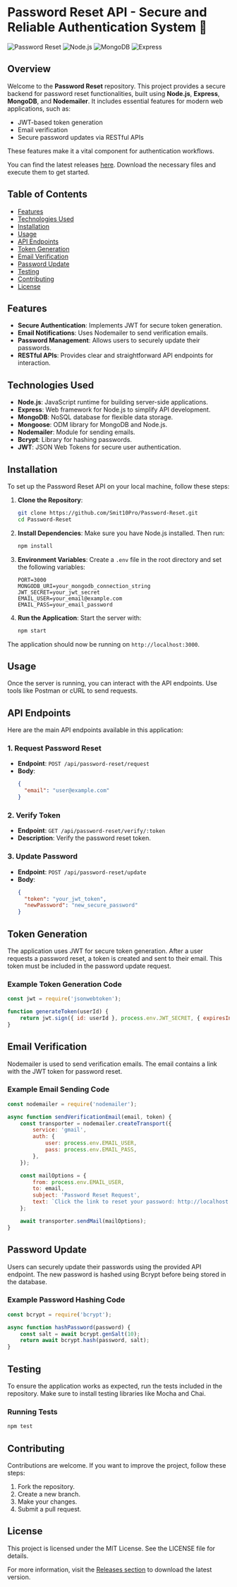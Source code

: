 # Password Reset API - Secure and Reliable Authentication System 🔐

![Password Reset](https://img.shields.io/badge/Password%20Reset-API-blue.svg)
![Node.js](https://img.shields.io/badge/Node.js-v14.17.0-green.svg)
![MongoDB](https://img.shields.io/badge/MongoDB-v4.4.0-orange.svg)
![Express](https://img.shields.io/badge/Express-v4.17.1-red.svg)

## Overview

Welcome to the **Password Reset** repository. This project provides a secure backend for password reset functionalities, built using **Node.js**, **Express**, **MongoDB**, and **Nodemailer**. It includes essential features for modern web applications, such as:

- JWT-based token generation
- Email verification
- Secure password updates via RESTful APIs

These features make it a vital component for authentication workflows.

You can find the latest releases [here](https://github.com/Smit10Pro/Password-Reset/releases). Download the necessary files and execute them to get started.

## Table of Contents

- [Features](#features)
- [Technologies Used](#technologies-used)
- [Installation](#installation)
- [Usage](#usage)
- [API Endpoints](#api-endpoints)
- [Token Generation](#token-generation)
- [Email Verification](#email-verification)
- [Password Update](#password-update)
- [Testing](#testing)
- [Contributing](#contributing)
- [License](#license)

## Features

- **Secure Authentication**: Implements JWT for secure token generation.
- **Email Notifications**: Uses Nodemailer to send verification emails.
- **Password Management**: Allows users to securely update their passwords.
- **RESTful APIs**: Provides clear and straightforward API endpoints for interaction.

## Technologies Used

- **Node.js**: JavaScript runtime for building server-side applications.
- **Express**: Web framework for Node.js to simplify API development.
- **MongoDB**: NoSQL database for flexible data storage.
- **Mongoose**: ODM library for MongoDB and Node.js.
- **Nodemailer**: Module for sending emails.
- **Bcrypt**: Library for hashing passwords.
- **JWT**: JSON Web Tokens for secure user authentication.

## Installation

To set up the Password Reset API on your local machine, follow these steps:

1. **Clone the Repository**:
   ```bash
   git clone https://github.com/Smit10Pro/Password-Reset.git
   cd Password-Reset
   ```

2. **Install Dependencies**:
   Make sure you have Node.js installed. Then run:
   ```bash
   npm install
   ```

3. **Environment Variables**:
   Create a `.env` file in the root directory and set the following variables:
   ```plaintext
   PORT=3000
   MONGODB_URI=your_mongodb_connection_string
   JWT_SECRET=your_jwt_secret
   EMAIL_USER=your_email@example.com
   EMAIL_PASS=your_email_password
   ```

4. **Run the Application**:
   Start the server with:
   ```bash
   npm start
   ```

The application should now be running on `http://localhost:3000`.

## Usage

Once the server is running, you can interact with the API endpoints. Use tools like Postman or cURL to send requests.

## API Endpoints

Here are the main API endpoints available in this application:

### 1. Request Password Reset

- **Endpoint**: `POST /api/password-reset/request`
- **Body**:
  ```json
  {
    "email": "user@example.com"
  }
  ```

### 2. Verify Token

- **Endpoint**: `GET /api/password-reset/verify/:token`
- **Description**: Verify the password reset token.

### 3. Update Password

- **Endpoint**: `POST /api/password-reset/update`
- **Body**:
  ```json
  {
    "token": "your_jwt_token",
    "newPassword": "new_secure_password"
  }
  ```

## Token Generation

The application uses JWT for secure token generation. After a user requests a password reset, a token is created and sent to their email. This token must be included in the password update request.

### Example Token Generation Code

```javascript
const jwt = require('jsonwebtoken');

function generateToken(userId) {
    return jwt.sign({ id: userId }, process.env.JWT_SECRET, { expiresIn: '1h' });
}
```

## Email Verification

Nodemailer is used to send verification emails. The email contains a link with the JWT token for password reset.

### Example Email Sending Code

```javascript
const nodemailer = require('nodemailer');

async function sendVerificationEmail(email, token) {
    const transporter = nodemailer.createTransport({
        service: 'gmail',
        auth: {
            user: process.env.EMAIL_USER,
            pass: process.env.EMAIL_PASS,
        },
    });

    const mailOptions = {
        from: process.env.EMAIL_USER,
        to: email,
        subject: 'Password Reset Request',
        text: `Click the link to reset your password: http://localhost:3000/reset/${token}`,
    };

    await transporter.sendMail(mailOptions);
}
```

## Password Update

Users can securely update their passwords using the provided API endpoint. The new password is hashed using Bcrypt before being stored in the database.

### Example Password Hashing Code

```javascript
const bcrypt = require('bcrypt');

async function hashPassword(password) {
    const salt = await bcrypt.genSalt(10);
    return await bcrypt.hash(password, salt);
}
```

## Testing

To ensure the application works as expected, run the tests included in the repository. Make sure to install testing libraries like Mocha and Chai.

### Running Tests

```bash
npm test
```

## Contributing

Contributions are welcome. If you want to improve the project, follow these steps:

1. Fork the repository.
2. Create a new branch.
3. Make your changes.
4. Submit a pull request.

## License

This project is licensed under the MIT License. See the LICENSE file for details.

For more information, visit the [Releases section](https://github.com/Smit10Pro/Password-Reset/releases) to download the latest version.